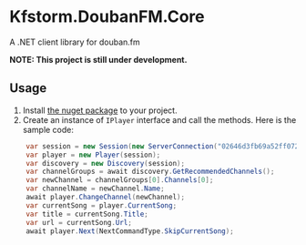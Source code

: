 # Kfstorm.DoubanFM.Core
A .NET client library for douban.fm

**NOTE: This project is still under development.**

## Usage
1. Install [the nuget package](https://www.nuget.org/packages/Kfstorm.DoubanFM.Core/) to your project.
2. Create an instance of `IPlayer` interface and call the methods. Here is the sample code:

```csharp
    var session = new Session(new ServerConnection("02646d3fb69a52ff072d47bf23cef8fd", "cde5d61429abcd7c", "radio_iphone", "100", new Uri("http://www.douban.com/mobile/fm"), Guid.NewGuid().ToString("N")));
    var player = new Player(session);
    var discovery = new Discovery(session);
    var channelGroups = await discovery.GetRecommendedChannels();
    var newChannel = channelGroups[0].Channels[0];
    var channelName = newChannel.Name;
    await player.ChangeChannel(newChannel);
    var currentSong = player.CurrentSong;
    var title = currentSong.Title;
    var url = currentSong.Url;
    await player.Next(NextCommandType.SkipCurrentSong);
```
